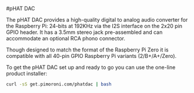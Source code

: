 <!--
---
type: board
name: "pHAT DAC"
manufacturer: Pimoroni
description: An I2S digital to analog audio converter
buy: https://shop.pimoroni.com/products/phat-dac
formfactor: 'pHAT'
pincount: 40
eeprom: no
power: 3v3,5v
pin:
  '12':
    name: I2S 
  '35':
    name: I2S
  '40':
    name: I2S
install:
  'devices':
  - 'i2s'
-->
#pHAT DAC

The pHAT DAC provides a high-quality digital to analog audio converter for the Raspberry Pi: 24-bits at 192KHz via the I2S interface on the 2x20 pin GPIO header. It has a 3.5mm stereo jack pre-assembled and can accommodate an optional RCA phono connector.

Though designed to match the format of the Raspberry Pi Zero it is compatible with all 40-pin GPIO Raspberry Pi variants (2/B+/A+/Zero).

To get the pHAT DAC set up and ready to go you can use the one-line product installer:

```bash
curl -sS get.pimoroni.com/phatdac | bash
```
